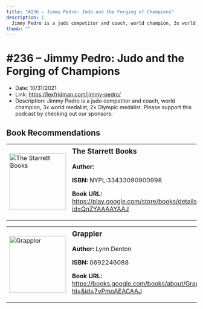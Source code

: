 ```yaml
---
title: "#236 – Jimmy Pedro: Judo and the Forging of Champions"
description: |
  Jimmy Pedro is a judo competitor and coach, world champion, 3x world medalist, 2x Olympic medalist. Please support this podcast by checking out our sponsors:"
thumb: ""
---
```


# #236 – Jimmy Pedro: Judo and the Forging of Champions

  - Date: 10/31/2021
  - Link: https://lexfridman.com/jimmy-pedro/
  - Description: Jimmy Pedro is a judo competitor and coach, world champion, 3x world medalist, 2x Olympic medalist. Please support this podcast by checking out our sponsors:

## Book Recommendations

<table style="border: none;"><tr style="border: none;"><td style="border: none;"><img src="http://books.google.com/books/content?id=QnZYAAAAYAAJ&printsec=frontcover&img=1&zoom=1&edge=curl&source=gbs_api" alt="The Starrett Books" width="150" style="vertical-align: top;"></td><td style="border: none; vertical-align: top;"><h3 style='margin-top: 5'>The Starrett Books</h3><p><strong>Author:</strong> </p><p><strong>ISBN:</strong> NYPL:33433090900998</p><p><strong>Book URL:</strong> <a href="https://play.google.com/store/books/details?id=QnZYAAAAYAAJ">https://play.google.com/store/books/details?id=QnZYAAAAYAAJ</a></p></td></tr></table>
<table style="border: none;"><tr style="border: none;"><td style="border: none;"><img src="http://books.google.com/books/content?id=7vPmoAEACAAJ&printsec=frontcover&img=1&zoom=1&source=gbs_api" alt="Grappler" width="150" style="vertical-align: top;"></td><td style="border: none; vertical-align: top;"><h3 style='margin-top: 5'>Grappler</h3><p><strong>Author:</strong> Lynn Denton</p><p><strong>ISBN:</strong> 0692246088</p><p><strong>Book URL:</strong> <a href="https://books.google.com/books/about/Grappler.html?hl=&id=7vPmoAEACAAJ">https://books.google.com/books/about/Grappler.html?hl=&id=7vPmoAEACAAJ</a></p></td></tr></table>
